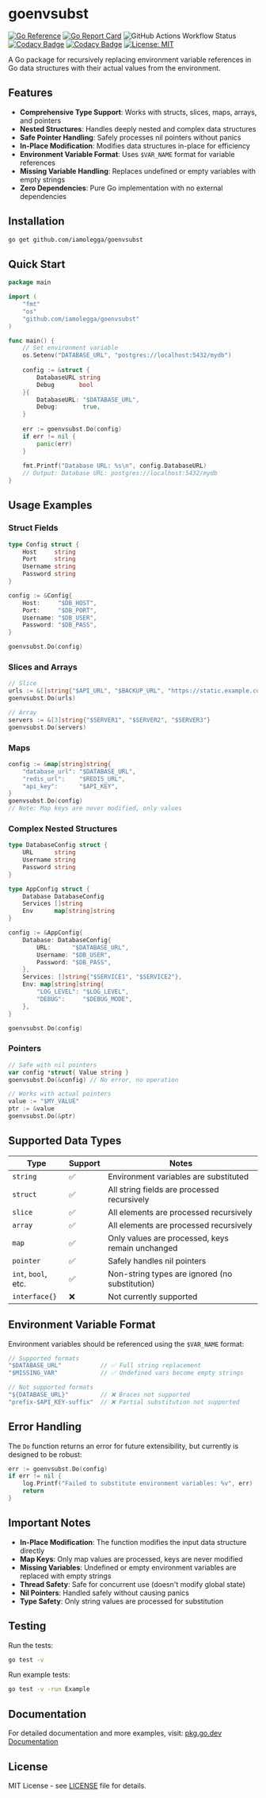 # goenvsubst

[![Go Reference](https://pkg.go.dev/badge/github.com/iamolegga/goenvsubst.svg)](https://pkg.go.dev/github.com/iamolegga/goenvsubst) [![Go Report Card](https://goreportcard.com/badge/github.com/iamolegga/goenvsubst)](https://goreportcard.com/report/github.com/iamolegga/goenvsubst) ![GitHub Actions Workflow Status](https://img.shields.io/github/actions/workflow/status/iamolegga/goenvsubst/on-push-main.yml) [![Codacy Badge](https://app.codacy.com/project/badge/Coverage/62d6a131cbdb4c268069b279773deb2a)](https://app.codacy.com/gh/iamolegga/goenvsubst/dashboard?utm_source=gh&utm_medium=referral&utm_content=&utm_campaign=Badge_coverage) [![Codacy Badge](https://app.codacy.com/project/badge/Grade/62d6a131cbdb4c268069b279773deb2a)](https://app.codacy.com/gh/iamolegga/goenvsubst/dashboard?utm_source=gh&utm_medium=referral&utm_content=&utm_campaign=Badge_grade) [![License: MIT](https://img.shields.io/badge/License-MIT-yellow.svg)](https://opensource.org/licenses/MIT)

A Go package for recursively replacing environment variable references in Go data structures with their actual values from the environment.

## Features

- **Comprehensive Type Support**: Works with structs, slices, maps, arrays, and pointers
- **Nested Structures**: Handles deeply nested and complex data structures
- **Safe Pointer Handling**: Safely processes nil pointers without panics
- **In-Place Modification**: Modifies data structures in-place for efficiency
- **Environment Variable Format**: Uses `$VAR_NAME` format for variable references
- **Missing Variable Handling**: Replaces undefined or empty variables with empty strings
- **Zero Dependencies**: Pure Go implementation with no external dependencies

## Installation

```bash
go get github.com/iamolegga/goenvsubst
```

## Quick Start

```go
package main

import (
    "fmt"
    "os"
    "github.com/iamolegga/goenvsubst"
)

func main() {
    // Set environment variable
    os.Setenv("DATABASE_URL", "postgres://localhost:5432/mydb")
    
    config := &struct {
        DatabaseURL string
        Debug       bool
    }{
        DatabaseURL: "$DATABASE_URL",
        Debug:       true,
    }
    
    err := goenvsubst.Do(config)
    if err != nil {
        panic(err)
    }
    
    fmt.Printf("Database URL: %s\n", config.DatabaseURL)
    // Output: Database URL: postgres://localhost:5432/mydb
}
```

## Usage Examples

### Struct Fields

```go
type Config struct {
    Host     string
    Port     string
    Username string
    Password string
}

config := &Config{
    Host:     "$DB_HOST",
    Port:     "$DB_PORT", 
    Username: "$DB_USER",
    Password: "$DB_PASS",
}

goenvsubst.Do(config)
```

### Slices and Arrays

```go
// Slice
urls := &[]string{"$API_URL", "$BACKUP_URL", "https://static.example.com"}
goenvsubst.Do(urls)

// Array
servers := &[3]string{"$SERVER1", "$SERVER2", "$SERVER3"}
goenvsubst.Do(servers)
```

### Maps

```go
config := &map[string]string{
    "database_url": "$DATABASE_URL",
    "redis_url":    "$REDIS_URL",
    "api_key":      "$API_KEY",
}
goenvsubst.Do(config)
// Note: Map keys are never modified, only values
```

### Complex Nested Structures

```go
type DatabaseConfig struct {
    URL      string
    Username string
    Password string
}

type AppConfig struct {
    Database DatabaseConfig
    Services []string
    Env      map[string]string
}

config := &AppConfig{
    Database: DatabaseConfig{
        URL:      "$DATABASE_URL",
        Username: "$DB_USER",
        Password: "$DB_PASS",
    },
    Services: []string{"$SERVICE1", "$SERVICE2"},
    Env: map[string]string{
        "LOG_LEVEL": "$LOG_LEVEL",
        "DEBUG":     "$DEBUG_MODE",
    },
}

goenvsubst.Do(config)
```

### Pointers

```go
// Safe with nil pointers
var config *struct{ Value string }
goenvsubst.Do(&config) // No error, no operation

// Works with actual pointers
value := "$MY_VALUE"
ptr := &value
goenvsubst.Do(&ptr)
```

## Supported Data Types

| Type | Support | Notes |
|------|---------|-------|
| `string` | ✅ | Environment variables are substituted |
| `struct` | ✅ | All string fields are processed recursively |
| `slice` | ✅ | All elements are processed recursively |
| `array` | ✅ | All elements are processed recursively |
| `map` | ✅ | Only values are processed, keys remain unchanged |
| `pointer` | ✅ | Safely handles nil pointers |
| `int`, `bool`, etc. | ✅ | Non-string types are ignored (no substitution) |
| `interface{}` | ❌ | Not currently supported |

## Environment Variable Format

Environment variables should be referenced using the `$VAR_NAME` format:

```go
// Supported formats
"$DATABASE_URL"           // ✅ Full string replacement
"$MISSING_VAR"            // ✅ Undefined vars become empty strings

// Not supported formats
"${DATABASE_URL}"         // ❌ Braces not supported
"prefix-$API_KEY-suffix"  // ❌ Partial substitution not supported
```

## Error Handling

The `Do` function returns an error for future extensibility, but currently is designed to be robust:

```go
err := goenvsubst.Do(config)
if err != nil {
    log.Printf("Failed to substitute environment variables: %v", err)
    return
}
```

## Important Notes

- **In-Place Modification**: The function modifies the input data structure directly
- **Map Keys**: Only map values are processed, keys are never modified
- **Missing Variables**: Undefined or empty environment variables are replaced with empty strings
- **Thread Safety**: Safe for concurrent use (doesn't modify global state)
- **Nil Pointers**: Handled safely without causing panics
- **Type Safety**: Only string values are processed for substitution

## Testing

Run the tests:

```bash
go test -v
```

Run example tests:

```bash
go test -v -run Example
```

## Documentation

For detailed documentation and more examples, visit: [pkg.go.dev Documentation](https://pkg.go.dev/github.com/iamolegga/goenvsubst)

## License

MIT License - see [LICENSE](LICENSE) file for details.